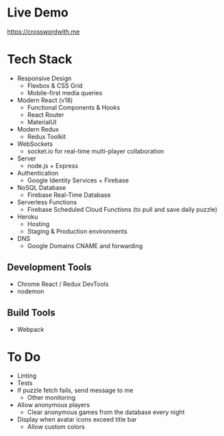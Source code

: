 # Live Demo

https://crosswordwith.me


# Tech Stack

* Responsive Design
  * Flexbox & CSS Grid
  * Mobile-first media queries
* Modern React (v18)
  * Functional Components & Hooks
  * React Router
  * MaterialUI 
* Modern Redux
  * Redux Toolkit
* WebSockets
  * socket.io for real-time multi-player collaboration
* Server
  * node.js + Express
* Authentication
  * Google Identity Services + Firebase
* NoSQL Database
  * Firebase Real-Time Database
* Serverless Functions
  * Firebase Scheduled Cloud Functions (to pull and save daily puzzle)
* Heroku  
  * Hosting
  * Staging & Production environments
* DNS
  * Google Domains CNAME and forwarding

## Development Tools
* Chrome React / Redux DevTools
* nodemon

## Build Tools
* Webpack


# To Do 
* Linting
* Tests
* If puzzle fetch fails, send message to me
  * Other monitoring
* Allow anonymous players
  * Clear anonymous games from the database every night
* Display when avatar icons exceed title bar
  * Allow custom colors






